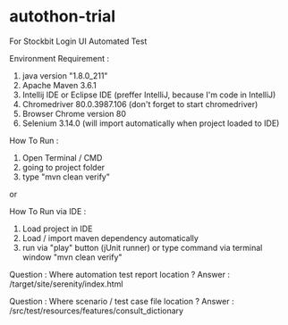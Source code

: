 # autothon-trial
For Stockbit Login UI Automated Test

Environment Requirement :
1. java version "1.8.0_211"
2. Apache Maven 3.6.1
3. Intellij IDE or Eclipse IDE (preffer IntelliJ, because I'm code in IntelliJ)
4. Chromedriver 80.0.3987.106 (don't forget to start chromedriver)
5. Browser Chrome version 80
6. Selenium 3.14.0 (will import automatically when project loaded to IDE)

How To Run :
1. Open Terminal / CMD
2. going to project folder
3. type "mvn clean verify"

or

How To Run via IDE :
1. Load project in IDE
2. Load / import maven dependency automatically
3. run via "play" button (jUnit runner) or type command via terminal window "mvn clean verify" 

Question : Where automation test report location ?
Answer : /target/site/serenity/index.html

Question : Where scenario / test case file location ?
Answer : /src/test/resources/features/consult_dictionary
